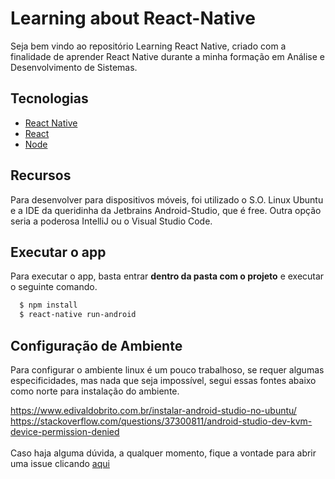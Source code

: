 # Learning about React-Native

Seja bem vindo ao repositório Learning React Native, criado com a finalidade de aprender React Native durante a minha formação em Análise e Desenvolvimento de Sistemas.


## Tecnologias

* [React Native](https://facebook.github.io/react-native/) 
* [React](https://reactjs.org/)
* [Node](https://nodejs.org/en/)

## Recursos

Para desenvolver para dispositivos móveis, foi utilizado o S.O. Linux Ubuntu e a IDE da queridinha da Jetbrains Android-Studio, que é free. Outra opção seria a poderosa IntelliJ ou o Visual Studio Code.

## Executar o app

Para executar o app, basta entrar <b>dentro da pasta com o projeto</b> e executar o seguinte comando.
```bash
  $ npm install
  $ react-native run-android
```

## Configuração de Ambiente

Para configurar o ambiente linux é um pouco trabalhoso, se requer algumas especificidades, mas nada que seja impossível, segui essas fontes abaixo como norte para instalação do ambiente.<br>

https://www.edivaldobrito.com.br/instalar-android-studio-no-ubuntu/<br>
https://stackoverflow.com/questions/37300811/android-studio-dev-kvm-device-permission-denied<br><br>
Caso haja alguma dúvida, a qualquer momento, fique a vontade para abrir uma issue clicando [aqui](https://github.com/dougs007/learningReact-Native/issues/new)
